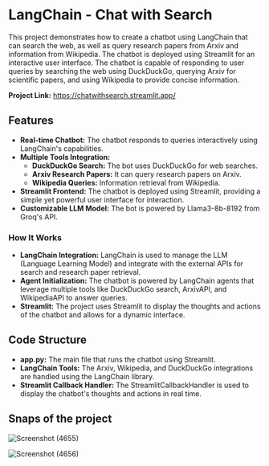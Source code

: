 # LangChain - Chat with Search

This project demonstrates how to create a chatbot using LangChain that can search the web, as well as query research papers from Arxiv and information from Wikipedia. The chatbot is deployed using Streamlit for an interactive user interface. The chatbot is capable of responding to user queries by searching the web using DuckDuckGo, querying Arxiv for scientific papers, and using Wikipedia to provide concise information.

**Project Link:** https://chatwithsearch.streamlit.app/

## Features
- **Real-time Chatbot:** The chatbot responds to queries interactively using LangChain's capabilities.
- **Multiple Tools Integration:**
  - **DuckDuckGo Search:** The bot uses DuckDuckGo for web searches.
  - **Arxiv Research Papers:** It can query research papers on Arxiv.
  - **Wikipedia Queries:** Information retrieval from Wikipedia.
- **Streamlit Frontend:** The chatbot is deployed using Streamlit, providing a simple yet powerful user interface for interaction.
- **Customizable LLM Model:** The bot is powered by Llama3-8b-8192 from Groq's API.

### How It Works

- **LangChain Integration:** LangChain is used to manage the LLM (Language Learning Model) and integrate with the external APIs for search and research paper retrieval.
- **Agent Initialization:** The chatbot is powered by LangChain agents that leverage multiple tools like DuckDuckGo search, ArxivAPI, and WikipediaAPI to answer queries.
- **Streamlit:** The project uses Streamlit to display the thoughts and actions of the chatbot and allows for a dynamic interface.

## Code Structure
- **app.py:** The main file that runs the chatbot using Streamlit.
- **LangChain Tools:** The Arxiv, Wikipedia, and DuckDuckGo integrations are handled using the LangChain library.
- **Streamlit Callback Handler:** The StreamlitCallbackHandler is used to display the chatbot's thoughts and actions in real time.


## Snaps of the project
![Screenshot (4655)](https://github.com/user-attachments/assets/6cfa6297-2b7c-43f4-801b-12a6f8ad6bc8)

![Screenshot (4656)](https://github.com/user-attachments/assets/a2786584-bf6c-487a-b19c-13105b2aa58a)

